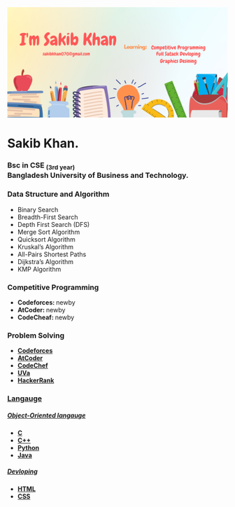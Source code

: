 
<img src="I'm Sakib.png">
<h1>Sakib Khan.</h1>
<h3> Bsc in CSE <sub>(3rd year)</sub><br>Bangladesh University of Business and Technology.</h3>  
<div>
     
  <h3>Data Structure and Algorithm</h3>
     <ul>
         <li>Binary Search</li>
         <li>Breadth-First Search</li>
         <li>Depth First Search (DFS)</li>
         <li>Merge Sort Algorithm</li>
         <li>Quicksort Algorithm</li>
         <li>Kruskal’s Algorithm</li>
         <li>All-Pairs Shortest Paths </li>
         <li>Dijkstra’s Algorithm</li>
         <li>KMP Algorithm</li>
     </ul>
</div>

<div>
     <h3>Competitive Programming</h3>
     <ul>
          <li><b>Codeforces: </b>newby</li>
          <li><b>AtCoder: </b>newby</li>
          <li><b>CodeCheaf: </b>newby</li>
     </ul>
</div>

<div>
     <h3>Problem Solving</h3>
     <ul>
          <li><a href="https://codeforces.com/profile/msakib"><b>Codeforces</b></li>
         <li><a href="https://atcoder.jp/users/msakib"><b>AtCoder</b></li>
          <li><a href="https://www.codechef.com/users/msakib"><b>CodeChef</b></li>
         <li><a href="https://uhunt.onlinejudge.org/id/1130442"><b>UVa</b></li>
          <li><a href="https://www.hackerrank.com/msakib?hr_r=1"><b>HackerRank</b></li>
     </ul>
</div>

<div text-align:center>
     <h3>Langauge</h3>
     <h5>Object-Oriented langauge</h5>
     <ul>
          <li><b>C</b></li>
          <li><b>C++</b></li>
          <li><b>Python</b></li>
          <li><b>Java</b></li>
     </ul>
     <h5>Devloping</h5>
     <ul>
          <li><b>HTML</b></li>
          <li><b>CSS</b></li>  
     </ul>
</div>

